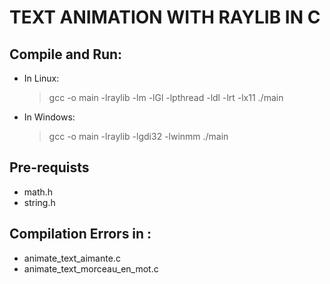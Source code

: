 # TEXT ANIMATION WITH RAYLIB IN C

## Compile and Run:<br>
- In Linux:
  > gcc <file> -o main -lraylib -lm -lGl -lpthread -ldl -lrt -lx11
  > ./main
- In Windows:
  > gcc <file> -o main -lraylib -lgdi32 -lwinmm
  > ./main
## Pre-requists
- math.h
- string.h

## Compilation Errors in :
- animate_text_aimante.c
- animate_text_morceau_en_mot.c